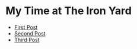 ---
---
  
# My Time at The Iron Yard

* [First Post](2014/09/22/firstweek.html)
* [Second Post](2014/09/23secondPost.html)
* [Third Post](2014/09/24thirdPost.html)



